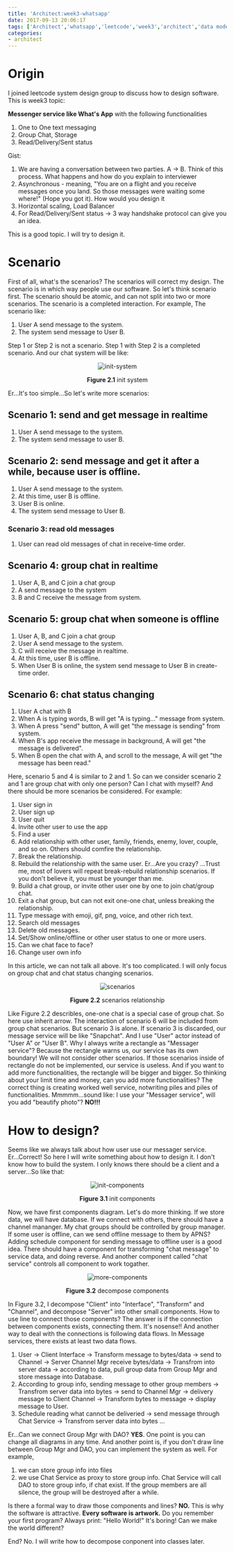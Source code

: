 ```yaml
---
title: 'Architect:week3-whatsapp'
date: 2017-09-13 20:06:17
tags: ['Architect','whatsapp','leetcode','week3','architect','data model']
categories:
- architect
---
```

# Origin
I joined leetcode system design group to discuss how to design software. This is week3 topic:

**Messenger service like What's App** with the following functionalities

1. One to One text messaging
2. Group Chat, Storage
3. Read/Delivery/Sent status

Gist:

1. We are having a conversation between two parties. A -&gt; B. Think of this process. What happens and how do you explain to interviewer
2. Asynchronous - meaning, "You are on a flight and you receive messages once you land. So those messages were waiting some where!" (Hope you got it). How would you design it
3. Horizontal scaling, Load Balancer
4. For Read/Delivery/Sent status -&gt; 3 way handshake protocol can give you an idea.


This is a good topic. I will try to design it. 

# Scenario

First of all, what's the scenarios? The scenarios will correct my design. The scenario is in which way people use our software. So let's think scenario first. The scenario should be atomic, and can not split into two or more scenarios. The scenario is a completed interaction. For example, The scenario like:

1. User A send message to the system.
1. The system send message to User B.

Step 1 or Step 2 is not a scenario. Step 1 with Step 2 is a completed scenario.
And our chat system will be like:

<div align=center>

![init-system](/images/Architect-week3-whatsapp/init-system.png)

**Figure 2.1** init system
</div>

Er...It's too simple...So let's write more scenarios:

##  Scenario 1: send and get message in realtime

1. User A send message to the system.
1. The system send message to user B.

##  Scenario 2: send message and get it after a while, because user is offline.

1. User A send message to the system.
1. At this time, user B is offline.
1. User B is online.
1. The system send message to User B.

### Scenario 3: read old messages

1. User can read old messages of chat in receive-time order.

## Scenario 4: group chat in realtime

1. User A, B, and C join a chat group
1. A send message to the system
1. B and C receive the message from system.

## Scenario 5: group chat when someone is offline

1. User A, B, and C join a chat group
1. User A send message to the system.
1. C will receive the message in realtime.
1. At this time, user B is offline.
1. When User B is online, the system send message to User B in create-time order.


## Scenario 6: chat status changing

1. User A chat with B
1. When A is typing words, B will get "A is typing..." message from system.
1. When A press "send" button, A will get "the message is sending" from system.
1. When B's app receive the message in background, A will get "the message is delivered". 
1. When B open the chat with A, and scroll to the message, A will get "the message has been read."

Here, scenario 5 and 4 is similar to 2 and 1. So can we consider scenario 2 and 1 are group chat with only one person? Can I chat with myself? And there should be more scenarios be considered. For example:
1. User sign in
1. User sign up
1. User quit
1. Invite other user to use the app
1. Find a user
1. Add relationship with other user, family, friends, enemy, lover, couple, and so on. Others should comfire the relationship.
1. Break the relationship.
1. Rebuild the relationship with the same user. Er...Are you crazy? ...Trust me, most of lovers will repeat break-rebuild relationship scenarios. If you don't believe it, you must be younger than me.
1. Build a chat group, or invite other user one by one to join chat/group chat.
1. Exit a chat group, but can not exit one-one chat, unless breaking the relationship.
1. Type message with emoji, gif, png, voice, and other rich text.
1. Search old messages
1. Delete old messages.
1. Set/Show online/offline or other user status to one or more users.
1. Can we chat face to face?
1. Change user own info

In this article, we can not talk all above. It's too complicated. I will only focus on group chat and chat status changing scenarios. 

<div align=center>

![scenarios](/images/Architect-week3-whatsapp/scenarios.png)

**Figure 2.2** scenarios relationship
</div>

Like Figure 2.2 describles, one-one chat is a special case of group chat. So here use inherit arrow. The interaction of scenario 6 will be included from group chat scenarios. But scenario 3 is alone. If scenario 3 is discarded, our message service will be like "Snapchat". And I use "User" actor instead of "User A" or "User B". Why I always write a rectangle as "Messager service"? Because the rectangle warns us, our service has its own boundary! We will not consider other scenarios. If those scenarios inside of rectangle do not be implemented, our service is useless. And if you want to add more functionalities, the rectangle will be bigger and bigger. So thinking about your limit time and money, can you add more functionalities? The correct thing is creating worked well service, notwriting piles and piles of functionalities. Mmmmm...sound like: I use your "Messager service", will you add "beautify photo"? **NO!!!**

# How to design?

Seems like we always talk about how user use our messager service. Er...Correct! So here I will write something about how to design it. I don't know how to build the system. I only knows there should be a client and a server...So like that:

<div align=center>

![init-components](/images/Architect-week3-whatsapp/init-components.png)

**Figure 3.1** init components
</div>

Now, we have first components diagram. Let's do more thinking. If we store data, we will have database. If we connect with others, there should have a channel mananger. My chat groups should be controlled by group manager. If some user is offline, can we send offline message to them by APNS? Adding schedule component for sending message to offline user is a good idea. There should have a component for transforming "chat message" to service data, and doing reverse. And another component called "chat service" controls all component to work togather.

<div align=center>

![more-components](/images/Architect-week3-whatsapp/more-components.png)

**Figure 3.2** decompose components
</div>

In Figure 3.2, I decompose "Client" into "Interface", "Transform" and "Channel", and decompose "Server" into other small components. How to use line to connect those components? The answer is if the connection between components exists, connecting them. It's nosense!! And another way to deal with the connections is following data flows. In Message services, there exists at least two data flows.

1. User -> Client Interface -> Transform message to bytes/data -> send to Channel -> Server Channel Mgr receive bytes/data -> Transfrom into server data -> according to data, pull group data from Group Mgr and store message into Database.
1. According to group info, sending message to other group members ->  Transfrom server data into bytes -> send to Channel Mgr -> delivery message to Client Channel -> Transform bytes to message -> display message to User.
1. Schedule reading what cannot be deliveried -> send message through Chat Service -> Transfrom server data into bytes ...

Er...Can we connect Group Mgr with DAO? **YES**. One point is you can change all diagrams in any time. And another point is, if you don't draw line between Group Mgr and DAO, you can implement the system as well. For example,
1. we can store group info into files
1. we use Chat Service as proxy to store group info. Chat Service will call DAO to store group info, if chat exist. If the group members are all silence, the group will be destroyed after a while.

Is there a formal way to draw those components and lines? **NO.** This is why the software is attractive. **Every software is artwork.** Do you remember your first program? Always print: "Hello World!" It's boring! Can we make the world different?

End? No. I will write how to decompose conponent into classes later.

